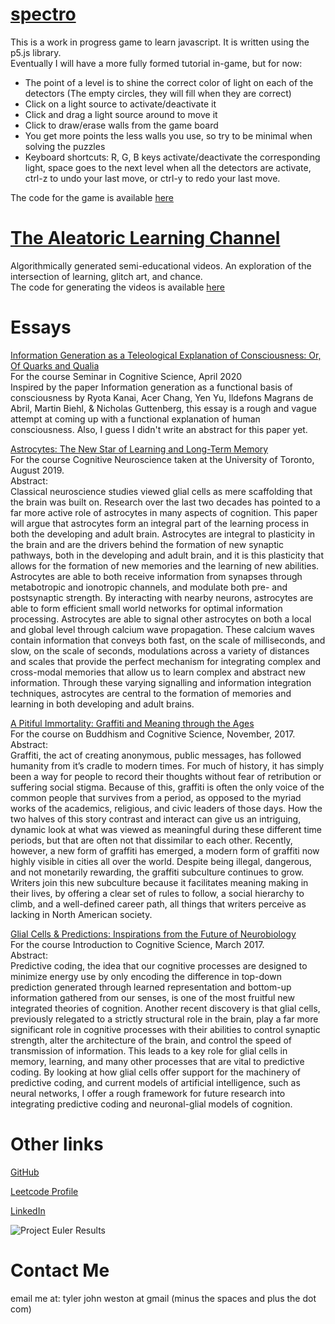 # [spectro](https://tylerweston.github.io/spectro/)
This is a work in progress game to learn javascript. It is written using the p5.js library.  
Eventually I will have a more fully formed tutorial in-game, but for now:
- The point of a level is to shine the correct color of light on each of the detectors (The empty circles, they will fill when they are correct)
- Click on a light source to activate/deactivate it
- Click and drag a light source around to move it
- Click to draw/erase walls from the game board
- You get more points the less walls you use, so try to be minimal when solving the puzzles
- Keyboard shortcuts: R, G, B keys activate/deactivate the corresponding light, space goes to the next level when all the detectors are activate, ctrl-z to undo your last move, or ctrl-y to redo your last move.  
  
The code for the game is available [here](https://github.com/tylerweston/spectro) 

# [The Aleatoric Learning Channel](https://www.youtube.com/channel/UC2wcr8bK-dM88mLCOqik9ow)  
Algorithmically generated semi-educational videos. An exploration of the intersection of learning, glitch art, and chance.  
The code for generating the videos is available [here](https://github.com/tylerweston/talc)

# Essays  
[Information Generation as a Teleological Explanation of Consciousness: Or, Of Quarks and Qualia](https://htmlpreview.github.io/?https://tylerweston.github.io/COG402.html)  
For the course Seminar in Cognitive Science, April 2020  
Inspired by the paper Information generation as a functional basis of consciousness by Ryota Kanai, Acer Chang, Yen Yu, Ildefons Magrans de Abril, Martin Biehl, & Nicholas Guttenberg, this essay is a rough and vague attempt at coming up with a functional explanation of human consciousness. Also, I guess I didn't write an abstract for this paper yet. 


[Astrocytes: The New Star of Learning and Long-Term Memory](https://htmlpreview.github.io/?https://tylerweston.github.io/PSY493.html)  
For the course Cognitive Neuroscience taken at the University of Toronto, August 2019.  
Abstract:  
Classical neuroscience studies viewed glial cells as mere scaffolding that the brain was built on. Research over the last two decades has pointed to a far more active role of astrocytes in many aspects of cognition. This paper will argue that astrocytes form an integral part of the learning process in both the developing and adult brain. Astrocytes are integral to plasticity in the brain and are the drivers behind the formation of new synaptic pathways, both in the developing and adult brain, and it is this plasticity that allows for the formation of new memories and the learning of new abilities. Astrocytes are able to both receive information from synapses through metabotropic and ionotropic channels, and modulate both pre- and postsynaptic strength. By interacting with nearby neurons, astrocytes are able to form efficient small world networks for optimal information processing. Astrocytes are able to signal other astrocytes on both a local and global level through calcium wave propagation. These calcium waves contain information that conveys both fast, on the scale of milliseconds, and slow, on the scale of seconds, modulations across a variety of distances and scales that provide the perfect mechanism for integrating complex and cross-modal memories that allow us to learn complex and abstract new information.  Through these varying signalling and information integration techniques, astrocytes are central to the formation of memories and learning in both developing and adult brains.

[A Pitiful Immortality: Graffiti and Meaning through the Ages](https://htmlpreview.github.io/?https://tylerweston.github.io/GRAFFITIESSAYFINAL.html)  
For the course on Buddhism and Cognitive Science, November, 2017.  
Abstract:  
Graffiti, the act of creating anonymous, public messages, has followed humanity from it’s cradle to modern times. For much of history, it has simply been a way for people to record their thoughts without fear of retribution or suffering social stigma. Because of this, graffiti is often the only voice of the common people that survives from a period, as opposed to the myriad works of the academics, religious, and civic leaders of those days. How the two halves of this story contrast and interact can give us an intriguing, dynamic look at what was viewed as meaningful during these different time periods, but that are often not that dissimilar to each other. Recently, however, a new form of graffiti has emerged, a modern form of graffiti now highly visible in cities all over the world. Despite being illegal, dangerous, and not monetarily rewarding, the graffiti subculture continues to grow. Writers join this new subculture because it facilitates meaning making in their lives, by offering a clear set of rules to follow, a social hierarchy to climb, and a well-defined career path, all things that writers perceive as lacking in North American society.
  
  
[Glial Cells & Predictions: Inspirations from the Future of Neurobiology](https://htmlpreview.github.io/?https://tylerweston.github.io/ESSAYTWO.html)  
For the course Introduction to Cognitive Science, March 2017.  
Abstract:  
Predictive coding, the idea that our cognitive processes are designed to minimize energy use by only encoding the difference in top-down prediction generated through learned representation and bottom-up information gathered from our senses, is one of the most fruitful new integrated theories of cognition. Another recent discovery is that glial cells, previously relegated to a strictly structural role in the brain, play a far more significant role in cognitive processes with their abilities to control synaptic strength, alter the architecture of the brain, and control the speed of transmission of information. This leads to a key role for glial cells in memory, learning, and many other processes that are vital to predictive coding. By looking at how glial cells offer support for the machinery of predictive coding, and current models of artificial intelligence, such as neural networks, I offer a rough framework for future research into integrating predictive coding and neuronal-glial models of cognition.


# Other links
[GitHub](https://github.com/tylerweston)

[Leetcode Profile](https://leetcode.com/tylerjohnweston/)  

[LinkedIn](https://www.linkedin.com/in/tylerjweston/)

![Project Euler Results](https://projecteuler.net/profile/tylerweston.png)



# Contact Me
email me at: tyler john weston at gmail (minus the spaces and plus the dot com)  

